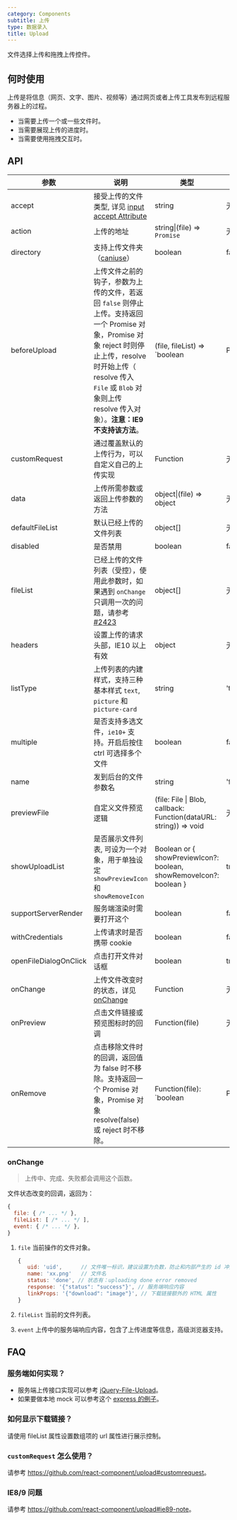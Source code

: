 ```yaml
---
category: Components
subtitle: 上传
type: 数据录入
title: Upload
---
```


文件选择上传和拖拽上传控件。

## 何时使用

上传是将信息（网页、文字、图片、视频等）通过网页或者上传工具发布到远程服务器上的过程。

- 当需要上传一个或一些文件时。
- 当需要展现上传的进度时。
- 当需要使用拖拽交互时。

## API

| 参数 | 说明 | 类型 | 默认值 | 版本 |
| --- | --- | --- | --- | --- |
| accept | 接受上传的文件类型, 详见 [input accept Attribute](https://developer.mozilla.org/en-US/docs/Web/HTML/Element/input/file#accept) | string | 无 | |
| action | 上传的地址 | string\|(file) => `Promise` | 无 | |
| directory | 支持上传文件夹（[caniuse](https://caniuse.com/#feat=input-file-directory)）| boolean | false | |
| beforeUpload | 上传文件之前的钩子，参数为上传的文件，若返回 `false` 则停止上传。支持返回一个 Promise 对象，Promise 对象 reject 时则停止上传，resolve 时开始上传（ resolve 传入 `File` 或 `Blob` 对象则上传 resolve 传入对象）。**注意：IE9 不支持该方法**。 | (file, fileList) => `boolean | Promise` | 无 | |
| customRequest | 通过覆盖默认的上传行为，可以自定义自己的上传实现 | Function | 无 | |
| data | 上传所需参数或返回上传参数的方法 | object\|(file) => object | 无 | |
| defaultFileList | 默认已经上传的文件列表 | object\[] | 无 | |
| disabled | 是否禁用 | boolean | false | |
| fileList | 已经上传的文件列表（受控），使用此参数时，如果遇到 `onChange` 只调用一次的问题，请参考 [#2423](https://github.com/ant-design/ant-design/issues/2423) | object\[] | 无 | |
| headers | 设置上传的请求头部，IE10 以上有效 | object | 无 | |
| listType | 上传列表的内建样式，支持三种基本样式 `text`, `picture` 和 `picture-card` | string | 'text' | |
| multiple | 是否支持多选文件，`ie10+` 支持。开启后按住 ctrl 可选择多个文件 | boolean | false | |
| name | 发到后台的文件参数名 | string | 'file' | |
| previewFile | 自定义文件预览逻辑 | (file: File \| Blob, callback: Function(dataURL: string)) => void | 无 | 3.17.0 |
| showUploadList | 是否展示文件列表, 可设为一个对象，用于单独设定 `showPreviewIcon` 和 `showRemoveIcon` | Boolean or { showPreviewIcon?: boolean, showRemoveIcon?: boolean } | true | |
| supportServerRender | 服务端渲染时需要打开这个 | boolean | false | |
| withCredentials | 上传请求时是否携带 cookie | boolean | false | |
| openFileDialogOnClick | 点击打开文件对话框 | boolean | true | |
| onChange | 上传文件改变时的状态，详见 [onChange](#onChange) | Function | 无 | |
| onPreview | 点击文件链接或预览图标时的回调 | Function(file) | 无 | |
| onRemove   | 点击移除文件时的回调，返回值为 false 时不移除。支持返回一个 Promise 对象，Promise 对象 resolve(false) 或 reject 时不移除。               | Function(file): `boolean | Promise` | 无   | |

### onChange

> 上传中、完成、失败都会调用这个函数。

文件状态改变的回调，返回为：

```js
{
  file: { /* ... */ },
  fileList: [ /* ... */ ],
  event: { /* ... */ },
}
```

1. `file` 当前操作的文件对象。

   ```js
   {
      uid: 'uid',      // 文件唯一标识，建议设置为负数，防止和内部产生的 id 冲突
      name: 'xx.png'   // 文件名
      status: 'done', // 状态有：uploading done error removed
      response: '{"status": "success"}', // 服务端响应内容
      linkProps: '{"download": "image"}', // 下载链接额外的 HTML 属性
   }
   ```

2. `fileList` 当前的文件列表。
3. `event` 上传中的服务端响应内容，包含了上传进度等信息，高级浏览器支持。

## FAQ

### 服务端如何实现？

- 服务端上传接口实现可以参考 [jQuery-File-Upload](https://github.com/blueimp/jQuery-File-Upload/wiki#server-side)。
- 如果要做本地 mock 可以参考这个 [express 的例子](https://github.com/react-component/upload/blob/master/server.js)。

### 如何显示下载链接？

请使用 fileList 属性设置数组项的 url 属性进行展示控制。

### `customRequest` 怎么使用？

请参考 <https://github.com/react-component/upload#customrequest>。

### IE8/9 问题

请参考 <https://github.com/react-component/upload#ie89-note>。
